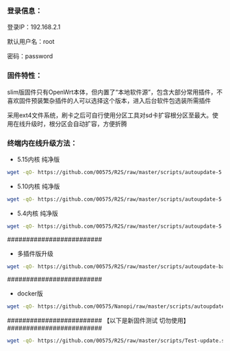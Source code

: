 ### 登录信息：
登录IP：192.168.2.1 

默认用户名：root 

密码：password

### 固件特性：

slim版固件只有OpenWrt本体，但内置了“本地软件源”，包含大部分常用插件，不喜欢固件预装繁杂插件的人可以选择这个版本，进入后台软件包选装所需插件

采用ext4文件系统，刷卡之后可自行使用分区工具对sd卡扩容根分区至最大。使用在线升级时，根分区会自动扩容，方便折腾

### 终端内在线升级方法： 

+ 5.15内核 纯净版
```bash
wget -qO- https://github.com/00575/R2S/raw/master/scripts/autoupdate-5.15.sh | sh
```
+ 5.10内核 纯净版
```bash
wget -qO- https://github.com/00575/R2S/raw/master/scripts/autoupdate-5.10.sh | sh
```
+ 5.4内核 纯净版
```bash
wget -qO- https://github.com/00575/R2S/raw/master/scripts/autoupdate-5.4.sh | sh
```
#########################
+ 多插件版升级
```bash
wget -qO- https://github.com/00575/R2S/raw/master/scripts/autoupdate-bash.sh | ver=-slim bash
```
#########################
+ docker版
```bash
wget -qO- https://github.com/00575/Nanopi/raw/master/scripts/autoupdate-bash.sh | ver=-with-docker bash
```
#########################
【以下是新固件测试 切勿使用】
#########################
```bash
wget -qO- https://github.com/00575/R2S/raw/master/scripts/Test-update.sh | sh
```
